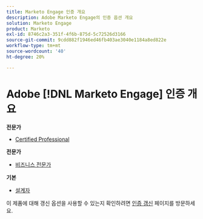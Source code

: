 ```yaml
---
title: Marketo Engage 인증 개요
description: Adobe Marketo Engage의 인증 옵션 개요
solution: Marketo Engage
product: Marketo
exl-id: 8746c2a3-351f-4f6b-875d-5c72526d3166
source-git-commit: 9cdd882f1946ed46fb403ae3040e1184a8ed822e
workflow-type: tm+mt
source-wordcount: '40'
ht-degree: 20%

---
```


# Adobe [!DNL Marketo Engage] 인증 개요

**전문가**

* [Certified Professional](/help/certifications/ame/ame-p.md) <!--AD0-E555-->

**전문가**

* [비즈니스 전문가](/help/certifications/ame/ame-e-business.md) <!--AD0-E559-->

**기본**

* [설계자](/help/certifications/ame/ame-m-architect-23-08.md) <!--AD0-E560-->

이 제품에 대해 갱신 옵션을 사용할 수 있는지 확인하려면 [인증 갱신](/help/certifications/renew.md) 페이지를 방문하세요.
